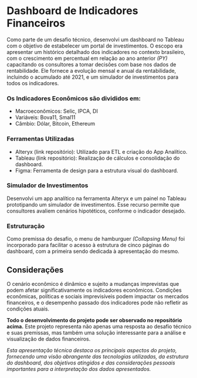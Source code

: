 # Dashboard de Indicadores Financeiros
Como parte de um desafio técnico, desenvolvi um dashboard no Tableau com o objetivo de estabelecer um portal de investimentos. O escopo era apresentar um histórico detalhado dos indicadores no contexto brasileiro, com o crescimento em percentual em relação ao ano anterior *(PY)* capacitando os consultores a tomar decisões com base nos dados de rentabilidade. Ele fornece a evolução mensal e anual da rentabilidade, incluindo o acumulado até 2021, e um simulador de investimentos para todos os indicadores. 

### Os Indicadores Econômicos são divididos em:
- Macroeconômicos: Selic, IPCA, DI
- Variáveis: Bova11, Smal11
- Câmbio: Dólar, Bitcoin, Ethereum

### Ferramentas Utilizadas
- Alteryx (link repositório): Utilizado para ETL e criação do App Analítico.
- Tableau (link repositório): Realização de cálculos e consolidação do dashboard.
- Figma: Ferramenta de design para a estrutura visual do dashboard.

### Simulador de Investimentos
Desenvolvi um app analítico na ferramenta Alteryx e um painel no Tableau prototipando um simulador de investimentos. Esse recurso permite que consultores avaliem cenários hipotéticos, conforme o indicador desejado.

### Estruturação
Como premissa do desafio, o menu de hamburguer *(Collapsing Menu)* foi incorporado para facilitar o acesso à estrutura de cinco páginas do dashboard, com a primeira sendo dedicada à apresentação do mesmo.
## Considerações
O cenário econômico é dinâmico e sujeito a mudanças imprevistas que podem afetar significativamente os indicadores econômicos. Condições econômicas, políticas e sociais imprevisíveis podem impactar os mercados financeiros, e o desempenho passado dos indicadores pode não refletir as condições atuais.

**Todo o desenvolvimento do projeto pode ser observado no repositório acima.** Este projeto representa não apenas uma resposta ao desafio técnico e suas premissas, mas também uma solução interessante para a análise e visualização de dados financeiros. 


*Esta apresentação técnica destaca os principais aspectos do projeto, fornecendo uma visão abrangente das tecnologias utilizadas, da estrutura do dashboard, dos objetivos atingidos e das considerações pessoais importantes para a interpretação dos dados apresentados.*
